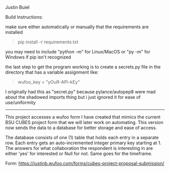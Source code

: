 Justin Buiel

Build Instructions:

make sure either automatically or manually that the requirements are installed
>pip install -r requirements.txt

you may need to include "python -m" for Linux/MacOS or "py -m" for Windows if pip isn't recognized

the last step to get the program working is to create a secrets.py file in the directory that has a variable assignment like: 
>wufoo_key = "yOuR-APi-kEy"

I originally had this as "secret.py" because pylance/autopep8 were mad about the shadowed imports thing but i just ignored it for ease of use/uniformity
___

This project accesses a wufoo form I have created that mimics the current BSU CUBES project form that we will later work on automating. This version now sends the data to a database for better storage and ease of access. 

The database consists of one (1) table that holds each entry in a separate row. Each entry gets an auto-incremented integer primary key starting at 1. The answers for what collaboration the respondent is interesting in are either 'yes' for interested or Null for not. Same goes for the timeframe. 

Form: https://justinb.wufoo.com/forms/cubes-project-proposal-submission/